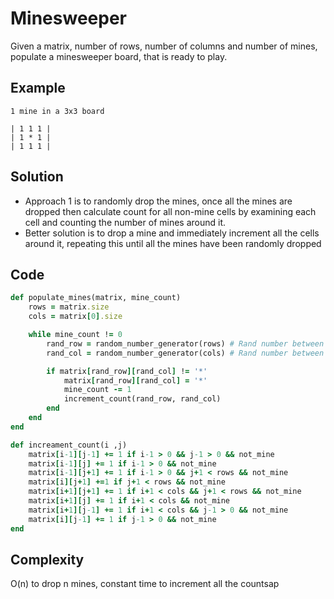 # Minesweeper
Given a matrix, number of rows, number of columns and number of mines, populate a minesweeper board, that is ready to play.

## Example
```
1 mine in a 3x3 board

| 1 1 1 |
| 1 * 1 |
| 1 1 1 |

```

## Solution
- Approach 1 is to randomly drop the mines, once all the mines are dropped then calculate count for
  all non-mine cells by examining each cell and counting the number of mines around it.
- Better solution is to drop a mine and immediately increment all the cells around it, repeating
  this until all the mines have been randomly dropped

## Code
```ruby
def populate_mines(matrix, mine_count)
    rows = matrix.size
    cols = matrix[0].size

    while mine_count != 0
        rand_row = random_number_generator(rows) # Rand number between 0..row
        rand_col = random_number_generator(cols) # Rand number between 0..col

        if matrix[rand_row][rand_col] != '*'
            matrix[rand_row][rand_col] = '*'
            mine_count -= 1
            increment_count(rand_row, rand_col)
        end
    end
end

def increament_count(i ,j)
    matrix[i-1][j-1] += 1 if i-1 > 0 && j-1 > 0 && not_mine
    matrix[i-1][j] += 1 if i-1 > 0 && not_mine
    matrix[i-1][j+1] += 1 if i-1 > 0 && j+1 < rows && not_mine
    matrix[i][j+1] +=1 if j+1 < rows && not_mine
    matrix[i+1][j+1] += 1 if i+1 < cols && j+1 < rows && not_mine
    matrix[i+1][j] += 1 if i+1 < cols && not_mine
    matrix[i+1][j-1] += 1 if i+1 < cols && j-1 > 0 && not_mine
    matrix[i][j-1] += 1 if j-1 > 0 && not_mine
end
```

## Complexity
O(n) to drop n mines, constant time to increment all the countsap
